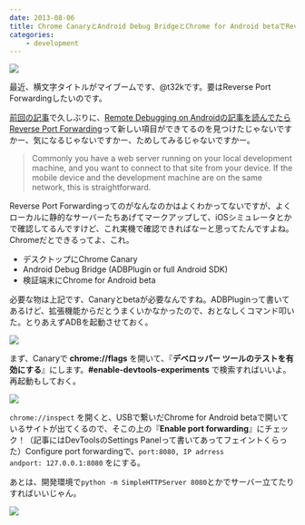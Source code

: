 ```yaml
---
date: 2013-08-06
title: Chrome CanaryとAndroid Debug BridgeとChrome for Android betaでReverse Port Forwarding
categories: 
    - development
---
```


![](/static/blog/2013/08/debug.png)

最近、横文字タイトルがマイブームです、@t32kです。要はReverse Port Forwardingしたいのです。

[前回の記事](/mol/log/charles-bandwidth-throttling/)で久しぶりに、[Remote Debugging on Androidの記事を読んでたらReverse Port Forwarding](https://developers.google.com/chrome-developer-tools/docs/remote-debugging?hl=ja#reverse-port-forwarding)って新しい項目ができてるのを見つけたじゃないですかー、気になるじゃないですかー、ためしてみるじゃないですかー。

> Commonly you have a web server running on your local development machine, and you want to connect to that site from your device. If the mobile device and the development machine are on the same network, this is straightforward.

Reverse Port Forwardingってのがなんなのかはよくわかってないですが、よくローカルに静的なサーバーたちあげてマークアップして、iOSシミュレータとかで確認してるんですけど、これ実機で確認できればなーと思ってたんですよね。Chromeだとできるってよ、これ。


- デスクトップにChrome Canary
- Android Debug Bridge (ADBPlugin or full Android SDK)
- 検証端末にChrome for Android beta

必要な物は上記です、Canaryとbetaが必要なんですね。ADBPluginって書いてあるけど、拡張機能からだとうまくいかなかったので、おとなしくコマンド叩いた。とりあえずADBを起動させておく。

![](/static/blog/2013/08/flag.png)

まず、Canaryで<strong> chrome://flags</strong> を開いて、『<strong>デベロッパー ツールのテストを有効にする</strong>』にします。<strong>#enable-devtools-experiments</strong> で検索すればいいよ。再起動もしておく。

![](/static/blog/2013/08/port.png)

`chrome://inspect` を開くと、USBで繋いだChrome for Android betaで開いているサイトが出てくるので、そこの上の『<strong>Enable port forwarding</strong>』にチェック！（記事にはDevToolsのSettings Panelって書いてあってフェイントくらった）Configure port forwardingで、`port:8080, IP adrress andport: 127.0.0.1:8080` をにする。

あとは、開発環境で`python -m SimpleHTTPServer 8080`とかでサーバー立てたりすればいいじゃん。

![](/static/blog/2013/08/xperia.jpg)

